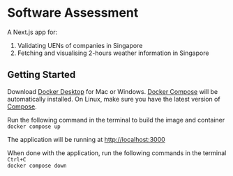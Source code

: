 # Software Assessment
A Next.js app for:
1. Validating UENs of companies in Singapore
2. Fetching and visualising 2-hours weather information in Singapore

## Getting Started
Download [Docker Desktop](https://www.docker.com/products/docker-desktop/) for Mac or Windows. [Docker Compose](https://docs.docker.com/compose/) will be automatically installed. On Linux, make sure you have the latest version of [Compose](https://docs.docker.com/compose/install/).

Run the following command in the terminal to build the image and container\
```docker compose up```

The application will be running at [http://localhost:3000](http://localhost:3000)

When done with the application, run the following commands in the terminal\
```Ctrl+C```\
```docker compose down```
